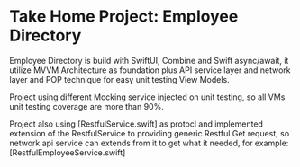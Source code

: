 # Take Home Project: Employee Directory

Employee Directory is build with SwiftUI, Combine and Swift async/await, it utilize MVVM Architecture as foundation plus API service layer and network layer and POP technique for easy unit testing View Models.

Project using different Mocking service injected on unit testing, so all VMs unit testing coverage are more than 90%.

Project also using [RestfulService.swift] as protocl and implemented extension of the RestfulService to providing generic Restful Get request, so network api service can extends from it to get what it needed, for example: [RestfulEmployeeService.swift]
